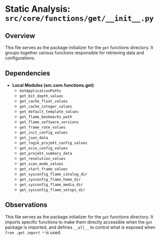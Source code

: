 # Static Analysis: `src/core/functions/get/__init__.py`

## Overview
This file serves as the package initializer for the `get` functions directory. It groups together various functions responsible for retrieving data and configurations.

## Dependencies
- **Local Modules (src.core.functions.get)**:
    - `GetApplicationPaths`
    - `get_bit_depth_values`
    - `get_cache_float_values`
    - `get_cache_integer_values`
    - `get_default_template_values`
    - `get_flame_bookmarks_path`
    - `get_flame_software_versions`
    - `get_frame_rate_values`
    - `get_init_config_values`
    - `get_json_data`
    - `get_logik_projekt_config_values`
    - `get_ocio_config_values`
    - `get_projekt_summary_data`
    - `get_resolution_values`
    - `get_scan_mode_values`
    - `get_start_frame_values`
    - `get_sysconfig_flame_catalog_dir`
    - `get_sysconfig_flame_home_dir`
    - `get_sysconfig_flame_media_dir`
    - `get_sysconfig_flame_setups_dir`

## Observations
This file serves as the package initializer for the `get` functions directory. It imports specific functions to make them directly accessible when the `get` package is imported, and defines `__all__` to control what is exposed when `from .get import *` is used.